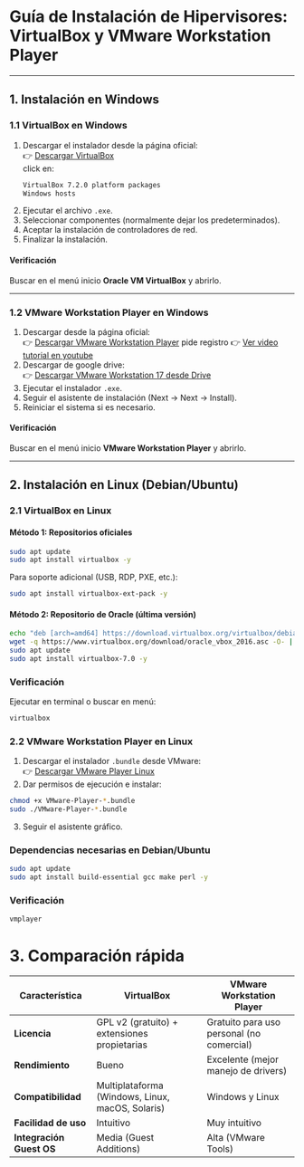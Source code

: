 
# Guía de Instalación de Hipervisores: VirtualBox y VMware Workstation Player

---

## 1. Instalación en Windows

### 1.1 VirtualBox en Windows
1. Descargar el instalador desde la página oficial:  
   👉 [Descargar VirtualBox](https://www.virtualbox.org/wiki/Downloads)  
	click en:
	```bash
	VirtualBox 7.2.0 platform packages
	Windows hosts
	```
2. Ejecutar el archivo `.exe`.  
3. Seleccionar componentes (normalmente dejar los predeterminados).  
4. Aceptar la instalación de controladores de red.  
5. Finalizar la instalación.  

#### Verificación
Buscar en el menú inicio **Oracle VM VirtualBox** y abrirlo.  

---

### 1.2 VMware Workstation Player en Windows
1. Descargar desde la página oficial:  
   👉 [Descargar VMware Workstation Player](https://www.vmware.com/go/downloadplayer)  pide registro  👉 [Ver video tutorial en youtube](https://www.youtube.com/watch?v=UbhQsY1WzRk&t=86s)
2. Descargar de google drive:  
   👉 [Descargar VMware Workstation 17 desde Drive](https://drive.google.com/file/d/1jI-PjG5gnu4UvIeLSp7zAXCazbgokkMn/view?usp=sharing)  
3. Ejecutar el instalador `.exe`.  
4. Seguir el asistente de instalación (Next → Next → Install).  
5. Reiniciar el sistema si es necesario.  

#### Verificación
Buscar en el menú inicio **VMware Workstation Player** y abrirlo.  

---

## 2. Instalación en Linux (Debian/Ubuntu)

### 2.1 VirtualBox en Linux

#### Método 1: Repositorios oficiales
```bash
sudo apt update
sudo apt install virtualbox -y
```
Para soporte adicional (USB, RDP, PXE, etc.):
```bash
sudo apt install virtualbox-ext-pack -y
```
#### Método 2: Repositorio de Oracle (última versión)
```bash
echo "deb [arch=amd64] https://download.virtualbox.org/virtualbox/debian $(lsb_release -cs) contrib" | sudo tee -a /etc/apt/sources.list.d/virtualbox.list
wget -q https://www.virtualbox.org/download/oracle_vbox_2016.asc -O- | sudo apt-key add -
sudo apt update
sudo apt install virtualbox-7.0 -y
```
### Verificación
Ejecutar en terminal o buscar en menú:
```bash
virtualbox
```
### 2.2 VMware Workstation Player en Linux
1.  Descargar el instalador `.bundle` desde VMware:  
    👉 [Descargar VMware Player Linux](https://support.broadcom.com/)
2.   Dar permisos de ejecución e instalar:
```bash
chmod +x VMware-Player-*.bundle
sudo ./VMware-Player-*.bundle
```
3. Seguir el asistente gráfico.
### Dependencias necesarias en Debian/Ubuntu
```bash
sudo apt update
sudo apt install build-essential gcc make perl -y
```
### Verificación
```bash
vmplayer
```
# 3. Comparación rápida
| **Característica**       | **VirtualBox**                                   | **VMware Workstation Player**             |
|---------------------------|-------------------------------------------------|-------------------------------------------|
| **Licencia**             | GPL v2 (gratuito) + extensiones propietarias     | Gratuito para uso personal (no comercial) |
| **Rendimiento**          | Bueno                                            | Excelente (mejor manejo de drivers)       |
| **Compatibilidad**       | Multiplataforma (Windows, Linux, macOS, Solaris) | Windows y Linux                           |
| **Facilidad de uso**     | Intuitivo                                        | Muy intuitivo                             |
| **Integración Guest OS** | Media (Guest Additions)                          | Alta (VMware Tools)                       |
